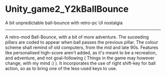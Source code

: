 # Unity_game2_Y2kBallBounce
A bit unpredictable ball-bounce with retro-pc UI nostalgia
________________________________________________________________
A retro-mod Ball-Bounce, with a bit of more adventure.
The suceeding pillars are coded to appear when ball passes the previous pillar.
The colour scheme shall remind of old computers, from the mid and late 90s.
Features like personalised high-score aren't added, as it's meant to be a recreation, and adventure, and not goal-following
( Things in the game may however change, with my mind :) ).
It incorporates the use of right shift-key for ball action, so as to bring one of the less-used keys to use. 
